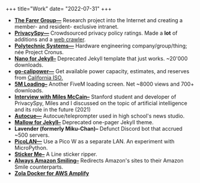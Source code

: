 +++
title="Work"
date= "2022-07-31"
+++

- **[The Farer Group—](https://farer.group)** Research project into the Internet and creating a member- and resident- exclusive intranet.
- **[PrivacySpy—](https://privacyspy.org)** Crowdsourced privacy policy ratings. Made a **lot** of additions and a [web crawler](https://github.com/doamatto/ps-crawl).
- **[Polytechnic Systems—](https://polytechnic.systems)** Hardware engineering company/group/thing; née Project Cronus.
- **[Nano for Jekyll–](/blog/my-first-jekyll-theme/)** Deprecated Jekyll template that just works. ~20'000 downloads.
- **[go-calipower—](https://github.com/doamatto/go-calipower)** Get available power capacity, estimates, and reserves from [California ISO.](http://www.caiso.com/Pages/default.aspx)
- **[5M Loading–](https://github.com/doamatto/5m_loading)** Another FiveM loading screen. Net ~8000 views and 700+ downloads.
- **[Interview with Miles McCain–](https://edu.doamatto.xyz/interview-with-miles)** Stanford student and developer of PrivacySpy, Miles and I discussed on the topic of artificial intelligence and its role in the future (2021)
- **[Autocue—](https://github.com/srfalcon5/autocue)** Autocue/teleprompter used in high school's news studio.
- **[Mallow for Jekyll–](https://github.com/doamatto/mallow-theme)** Deprecated one-pager Jekyll theme.
- **Lavender (formerly Miku-Chan)–** Defunct Discord bot that accrued ~500 servers.
- **[PicoLAN—](https://github.com/doamatto/picolan)** Use a Pico W as a separate LAN. An experiment with MicroPython.
- **[Sticker Me–](https://git.sr.ht/~doamatto/sticker-me)** A Line sticker ripper.
- **[Always Amazon Smiling–](https://github.com/doamatto/always-amazon-smiling)** Redirects Amazon's sites to their Amazon Smile counterparts.
- **[Zola Docker for AWS Amplify](https://github.com/doamatto/amplify-zola)**
